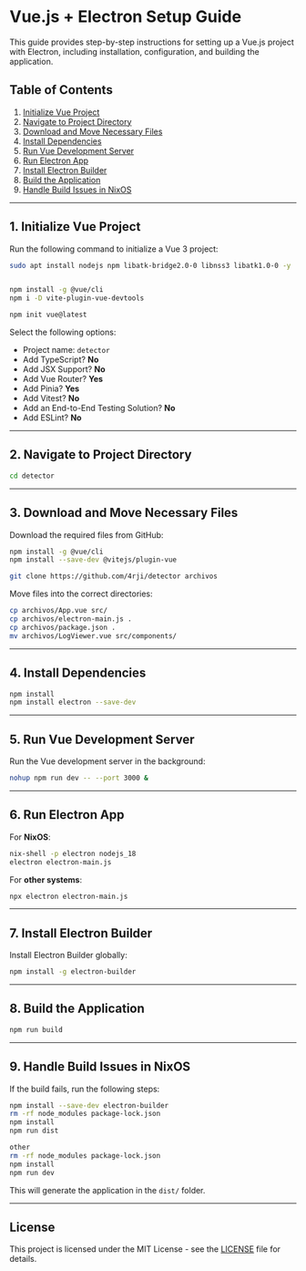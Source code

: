 # Vue.js + Electron Setup Guide

This guide provides step-by-step instructions for setting up a Vue.js project with Electron, including installation, configuration, and building the application.

## Table of Contents
1. [Initialize Vue Project](#initialize-vue-project)
2. [Navigate to Project Directory](#navigate-to-project-directory)
3. [Download and Move Necessary Files](#download-and-move-necessary-files)
4. [Install Dependencies](#install-dependencies)
5. [Run Vue Development Server](#run-vue-development-server)
6. [Run Electron App](#run-electron-app)
7. [Install Electron Builder](#install-electron-builder)
8. [Build the Application](#build-the-application)
9. [Handle Build Issues in NixOS](#handle-build-issues-in-nixos)

---

## 1. Initialize Vue Project

Run the following command to initialize a Vue 3 project:

```sh
sudo apt install nodejs npm libatk-bridge2.0-0 libnss3 libatk1.0-0 -y
```

```sh

npm install -g @vue/cli
npm i -D vite-plugin-vue-devtools

npm init vue@latest
```

Select the following options:

- Project name: `detector`
- Add TypeScript? **No**
- Add JSX Support? **No**
- Add Vue Router? **Yes**
- Add Pinia? **Yes**
- Add Vitest? **No**
- Add an End-to-End Testing Solution? **No**
- Add ESLint? **No**

---

## 2. Navigate to Project Directory

```sh
cd detector
```

---

## 3. Download and Move Necessary Files

Download the required files from GitHub:

```sh
npm install -g @vue/cli
npm install --save-dev @vitejs/plugin-vue

git clone https://github.com/4rji/detector archivos
```

Move files into the correct directories:

```sh
cp archivos/App.vue src/
cp archivos/electron-main.js .
cp archivos/package.json .
mv archivos/LogViewer.vue src/components/
```

---

## 4. Install Dependencies

```sh
npm install
npm install electron --save-dev
```

---

## 5. Run Vue Development Server

Run the Vue development server in the background:

```sh
nohup npm run dev -- --port 3000 &
```

---

## 6. Run Electron App

For **NixOS**:

```sh
nix-shell -p electron nodejs_18
electron electron-main.js
```

For **other systems**:

```sh
npx electron electron-main.js
```

---

## 7. Install Electron Builder

Install Electron Builder globally:

```sh
npm install -g electron-builder
```

---

## 8. Build the Application

```sh
npm run build
```

---

## 9. Handle Build Issues in NixOS

If the build fails, run the following steps:

```sh
npm install --save-dev electron-builder
rm -rf node_modules package-lock.json
npm install
npm run dist
```

```sh
other
rm -rf node_modules package-lock.json
npm install
npm run dev
```

This will generate the application in the `dist/` folder.

---

## License

This project is licensed under the MIT License - see the [LICENSE](LICENSE) file for details.
